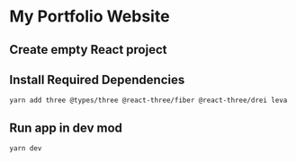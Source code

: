 # My Portfolio Website

## Create empty React project

## Install Required Dependencies
`yarn add three @types/three @react-three/fiber @react-three/drei leva`

## Run app in dev mod
`yarn dev`
